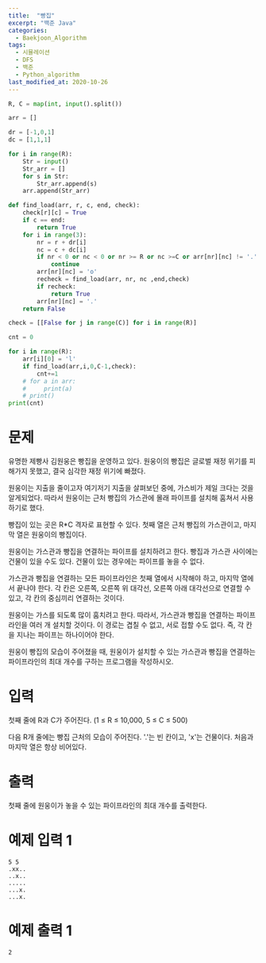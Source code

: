 ```yaml
---
title:  "빵집"
excerpt: "백준 Java"
categories:
  - Baekjoon_Algorithm
tags:
  - 시뮬레이션
  - DFS
  - 백준
  - Python_algorithm
last_modified_at: 2020-10-26
---
```


```python
R, C = map(int, input().split())

arr = []

dr = [-1,0,1]
dc = [1,1,1]

for i in range(R):
    Str = input()
    Str_arr = []
    for s in Str:
        Str_arr.append(s)
    arr.append(Str_arr)

def find_load(arr, r, c, end, check):
    check[r][c] = True
    if c == end:
        return True
    for i in range(3):
        nr = r + dr[i]
        nc = c + dc[i]
        if nr < 0 or nc < 0 or nr >= R or nc >=C or arr[nr][nc] != '.' or nc == 0 or check[nr][nc]:
            continue
        arr[nr][nc] = 'o'
        recheck = find_load(arr, nr, nc ,end,check)
        if recheck:
            return True
        arr[nr][nc] = '.'
    return False

check = [[False for j in range(C)] for i in range(R)]

cnt = 0

for i in range(R):
    arr[i][0] = 'l'
    if find_load(arr,i,0,C-1,check):
        cnt+=1
    # for a in arr:
    #     print(a)
    # print()
print(cnt)
```

# 문제

유명한 제빵사 김원웅은 빵집을 운영하고 있다. 원웅이의 빵집은 글로벌 재정 위기를 피해가지 못했고, 결국 심각한 재정 위기에 빠졌다.
  
원웅이는 지출을 줄이고자 여기저기 지출을 살펴보던 중에, 가스비가 제일 크다는 것을 알게되었다. 따라서 원웅이는 근처 빵집의 가스관에 몰래 파이프를 설치해 훔쳐서 사용하기로 했다.
  
빵집이 있는 곳은 R*C 격자로 표현할 수 있다. 첫째 열은 근처 빵집의 가스관이고, 마지막 열은 원웅이의 빵집이다.
  
원웅이는 가스관과 빵집을 연결하는 파이프를 설치하려고 한다. 빵집과 가스관 사이에는 건물이 있을 수도 있다. 건물이 있는 경우에는 파이프를 놓을 수 없다.
  
가스관과 빵집을 연결하는 모든 파이프라인은 첫째 열에서 시작해야 하고, 마지막 열에서 끝나야 한다. 각 칸은 오른쪽, 오른쪽 위 대각선, 오른쪽 아래 대각선으로 연결할 수 있고, 각 칸의 중심끼리 연결하는 것이다.
  
원웅이는 가스를 되도록 많이 훔치려고 한다. 따라서, 가스관과 빵집을 연결하는 파이프라인을 여러 개 설치할 것이다. 이 경로는 겹칠 수 없고, 서로 접할 수도 없다. 즉, 각 칸을 지나는 파이프는 하나이어야 한다.
  
원웅이 빵집의 모습이 주어졌을 때, 원웅이가 설치할 수 있는 가스관과 빵집을 연결하는 파이프라인의 최대 개수를 구하는 프로그램을 작성하시오.

# 입력

첫째 줄에 R과 C가 주어진다. (1 ≤ R ≤ 10,000, 5 ≤ C ≤ 500)
  
다음 R개 줄에는 빵집 근처의 모습이 주어진다. '.'는 빈 칸이고, 'x'는 건물이다. 처음과 마지막 열은 항상 비어있다.

# 출력

첫째 줄에 원웅이가 놓을 수 있는 파이프라인의 최대 개수를 출력한다.

# 예제 입력 1 

```
5 5
.xx..
..x..
.....
...x.
...x.
```

# 예제 출력 1 

```
2
```
